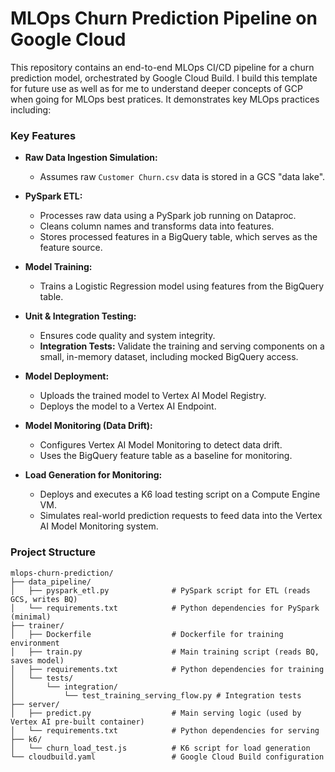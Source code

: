 # MLOps Churn Prediction Pipeline on Google Cloud
This repository contains an end-to-end MLOps CI/CD pipeline for a churn prediction model, orchestrated by Google Cloud Build. I build this template for future use as well as for me to understand deeper concepts of GCP when going for MLOps best pratices. It demonstrates key MLOps practices including:

### Key Features

- **Raw Data Ingestion Simulation:**
    - Assumes raw `Customer Churn.csv` data is stored in a GCS "data lake".

- **PySpark ETL:**
    - Processes raw data using a PySpark job running on Dataproc.
    - Cleans column names and transforms data into features.
    - Stores processed features in a BigQuery table, which serves as the feature source.

- **Model Training:**
    - Trains a Logistic Regression model using features from the BigQuery table.

- **Unit & Integration Testing:**
    - Ensures code quality and system integrity.
    - **Integration Tests:** Validate the training and serving components on a small, in-memory dataset, including mocked BigQuery access.

- **Model Deployment:**
    - Uploads the trained model to Vertex AI Model Registry.
    - Deploys the model to a Vertex AI Endpoint.

- **Model Monitoring (Data Drift):**
    - Configures Vertex AI Model Monitoring to detect data drift.
    - Uses the BigQuery feature table as a baseline for monitoring.

- **Load Generation for Monitoring:**
    - Deploys and executes a K6 load testing script on a Compute Engine VM.
    - Simulates real-world prediction requests to feed data into the Vertex AI Model Monitoring system.

### Project Structure

```plaintext
mlops-churn-prediction/
├── data_pipeline/
│   ├── pyspark_etl.py              # PySpark script for ETL (reads GCS, writes BQ)
│   └── requirements.txt            # Python dependencies for PySpark (minimal)
├── trainer/
│   ├── Dockerfile                  # Dockerfile for training environment
│   ├── train.py                    # Main training script (reads BQ, saves model)
│   ├── requirements.txt            # Python dependencies for training
│   └── tests/
│       └── integration/
│           └── test_training_serving_flow.py # Integration tests
├── server/
│   ├── predict.py                  # Main serving logic (used by Vertex AI pre-built container)
│   └── requirements.txt            # Python dependencies for serving
├── k6/
│   └── churn_load_test.js          # K6 script for load generation
└── cloudbuild.yaml                 # Google Cloud Build configuration
```
